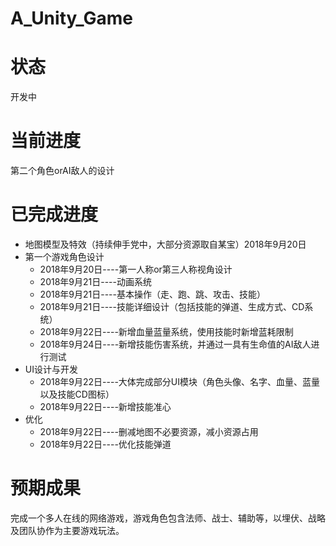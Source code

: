 # A_Unity_Game
# 状态
  开发中 
# 当前进度
  第二个角色orAI敌人的设计
# 已完成进度
  * 地图模型及特效（持续伸手党中，大部分资源取自某宝）2018年9月20日
  * 第一个游戏角色设计 
    * 2018年9月20日----第一人称or第三人称视角设计
    * 2018年9月21日----动画系统
    * 2018年9月21日----基本操作（走、跑、跳、攻击、技能）
    * 2018年9月21日----技能详细设计（包括技能的弹道、生成方式、CD系统）
    * 2018年9月22日----新增血量蓝量系统，使用技能时新增蓝耗限制
    * 2018年9月24日----新增技能伤害系统，并通过一具有生命值的AI敌人进行测试
  * UI设计与开发
    * 2018年9月22日----大体完成部分UI模块（角色头像、名字、血量、蓝量以及技能CD图标）
    * 2018年9月22日----新增技能准心
  * 优化
    * 2018年9月22日----删减地图不必要资源，减小资源占用
    * 2018年9月22日----优化技能弹道

# 预期成果
  完成一个多人在线的网络游戏，游戏角色包含法师、战士、辅助等，以埋伏、战略及团队协作为主要游戏玩法。
